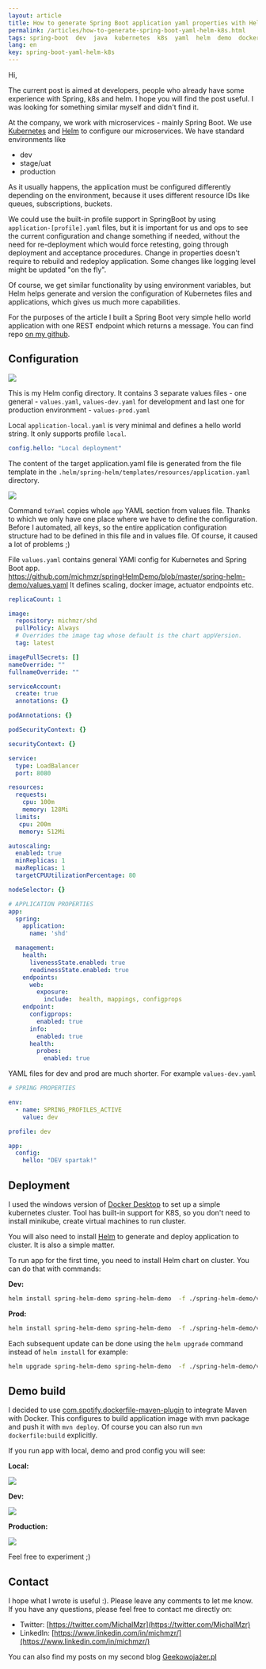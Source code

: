 ```yaml
---
layout: article
title: How to generate Spring Boot application yaml properties with Helm on Kubernetes
permalink: /articles/how-to-generate-spring-boot-yaml-helm-k8s.html
tags: spring-boot  dev  java  kubernetes  k8s  yaml  helm  demo  docker  virtualization  cloud  devops
lang: en
key: spring-boot-yaml-helm-k8s
---
```


Hi,

The current post is aimed at developers, people who already have some experience with Spring, k8s and helm. I hope you will find the post useful. I was looking for something similar myself and didn't find it.

At the company, we work with microservices - mainly Spring Boot. We use [Kubernetes](https://github.com/kubernetes/kubernetes) and [Helm](https://helm.sh/) to configure our microservices. We have standard environments like
- dev
- stage/uat
- production

As it usually happens, the application must be configured differently depending on the environment, because it uses different resource IDs like queues, subscriptions, buckets.

We could use the built-in profile support in SpringBoot by using `application-[profile].yaml` files, but it is important for us and ops to see the current configuration and change something if needed, without the need for re-deployment which would force retesting, going through deployment and acceptance procedures. Change in properties doesn't require to rebuild and redeploy application. Some changes like logging level might be updated "on the fly".

Of course, we get similar functionality by using environment variables, but Helm helps generate and version the configuration of Kubernetes files and applications, which gives us much more capabilities.

For the purposes of the article I built a Spring Boot very simple hello world application with one REST endpoint which returns a message. You can find repo [on my github](https://github.com/michmzr/springHelmDemo).

## Configuration

![](../assets/images/posts/spring-helm-k8s/helm_dir_screen.png)

This is my Helm config directory. It contains 3 separate values files - one general - `values.yaml`, `values-dev.yaml` for development and last one for production environment - `values-prod.yaml`

Local `application-local.yaml`  is very minimal and defines a hello world string. It only supports profile `local`.

``` yaml
config.hello: "Local deployment"
```

The content of the target application.yaml file is generated from the file template in the `.helm/spring-helm/templates/resources/application.yaml` directory.

![](../assets/images/posts/spring-helm-k8s/helm_resources_application_yaml.png)

Command `toYaml` copies whole `app` YAML section from values file. Thanks to which we only have one place where we have to define the configuration. Before I automated, all keys, so the entire application configuration structure had to be defined in this file and in values file. Of course, it caused a lot of problems ;)

File `values.yaml` contains general YAMl config for Kubernetes and Spring Boot app.
<https://github.com/michmzr/springHelmDemo/blob/master/spring-helm-demo/values.yaml>
It defines scaling, docker image, actuator endpoints etc.

``` yaml
replicaCount: 1

image:
  repository: michmzr/shd
  pullPolicy: Always
  # Overrides the image tag whose default is the chart appVersion.
  tag: latest

imagePullSecrets: []
nameOverride: ""
fullnameOverride: ""

serviceAccount:
  create: true
  annotations: {}

podAnnotations: {}

podSecurityContext: {}

securityContext: {}

service:
  type: LoadBalancer
  port: 8080

resources:
  requests:
    cpu: 100m
    memory: 128Mi
  limits:
   cpu: 200m
   memory: 512Mi

autoscaling:
  enabled: true
  minReplicas: 1
  maxReplicas: 1
  targetCPUUtilizationPercentage: 80

nodeSelector: {}

# APPLICATION PROPERTIES
app:
  spring:
    application:
      name: 'shd'

  management:
    health:
      livenessState.enabled: true
      readinessState.enabled: true
    endpoints:
      web:
        exposure:
          include:  health, mappings, configprops
    endpoint:
      configprops:
        enabled: true
      info:
        enabled: true
      health:
        probes:
          enabled: true
```

YAML files for dev and prod are much shorter.
For example `values-dev.yaml`

``` yaml
# SPRING PROPERTIES

env:
  - name: SPRING_PROFILES_ACTIVE
    value: dev

profile: dev

app:
  config:
    hello: "DEV spartak!"
```

## Deployment

I used the windows version of [Docker Desktop](https://www.docker.com/products/docker-desktop/) to set up a simple kubernetes cluster. Tool has built-in support for K8S, so you don't need to install minikube, create virtual machines to run cluster.

You will also need to install [Helm](https://helm.sh/) to generate and deploy application to cluster. It is also a simple matter.

To run app for the first time, you need to install Helm chart on cluster. You can do that with commands:

**Dev:**

``` bash
helm install spring-helm-demo spring-helm-demo  -f ./spring-helm-demo/values.yaml -f ./spring-helm-demo/values-dev.yaml
```

**Prod:**

``` bash
helm install spring-helm-demo spring-helm-demo  -f ./spring-helm-demo/values.yaml -f ./spring-helm-demo/values-prod.yaml
```

Each subsequent update can be done using the `helm upgrade` command instead of `helm install` for example:

``` bash
helm upgrade spring-helm-demo spring-helm-demo  -f ./spring-helm-demo/values.yaml -f ./spring-helm-demo/values-dev.yaml
```

## Demo build
I decided to use [com.spotify.dockerfile-maven-plugin](https://github.com/spotify/dockerfile-maven) to integrate Maven with Docker. This configures to build application image with mvn package and push it with `mvn deploy`. Of course you can also run `mvn dockerfile:build` explicitly.

If you run app with local, demo and prod config you will see:

**Local:**

![](../assets/images/posts/spring-helm-k8s/helm_demo_screen_local.png)

**Dev:**

![](../assets/images/posts/spring-helm-k8s/helm_demo_screen_dev.png)

**Production:**

![](../assets/images/posts/spring-helm-k8s/helm_demo_screen_prod.png)

Feel free to experiment ;)

## Contact
I hope what I wrote is useful :). Please leave any comments to let me know. If you have any questions, please feel free to contact me directly on:
- Twitter: [https://twitter.com/MichalMzr](https://twitter.com/MichalMzr)
- LinkedIn: [https://www.linkedin.com/in/michmzr/](https://www.linkedin.com/in/michmzr/)

You can also find my posts on my second blog [Geekowojażer.pl](https://www.geekowojazer.pl/)
